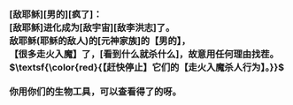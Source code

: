 <h3>
<br>[敌耶稣][男的][疯了]：
<br>[敌耶稣]进化成为[敌宇宙][敌李洪志]了。
<br>敌耶稣(耶稣的敌人)的[元神家族]的【男的】，
<br>【很多走火入魔】了，[看到什么就杀什么]，故意用任何理由找茬。
<br>$\textsf{\color{red}{【赶快停止】它们的【走火入魔杀人行为】。}}$
<br>
<br>你用你们的生物工具，可以查看得了的呀。
</h3>
